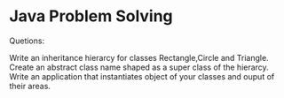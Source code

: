 #  Java Problem Solving
  Quetions:

  Write an inheritance hierarcy for classes Rectangle,Circle and Triangle.
  Create an abstract class name shaped as a super class of the hierarcy. Write
  an application that instantiates object of your classes and ouput of their areas.
